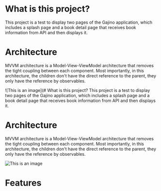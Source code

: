 # What is this project?
This project is a test to display two pages of the Gajino application, which includes a splash page and a book detail page that receives book information from API and then displays it.

# Architecture 
MVVM architecture is a Model-View-ViewModel architecture that removes the tight coupling between each component. Most importantly, in this architecture, the children don't have the direct reference to the parent, they only have the reference by observables.

![This is an image](# What is this project?
This project is a test to display two pages of the Gajino application, which includes a splash page and a book detail page that receives book information from API and then displays it.

# Architecture 
MVVM architecture is a Model-View-ViewModel architecture that removes the tight coupling between each component. Most importantly, in this architecture, the children don't have the direct reference to the parent, they only have the reference by observables.

![This is an image](https://personaldevblog.firebaseapp.com/2020/03/20/MVC-MVP-and-MVVM-design-patterns-on-Android/MVVM_Model.svg)

# Features 
